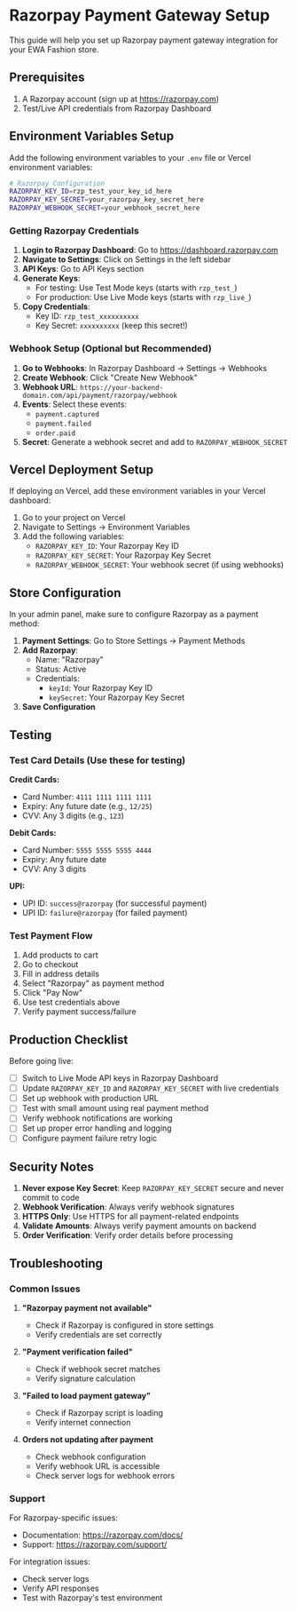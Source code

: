# Razorpay Payment Gateway Setup

This guide will help you set up Razorpay payment gateway integration for your EWA Fashion store.

## Prerequisites

1. A Razorpay account (sign up at https://razorpay.com)
2. Test/Live API credentials from Razorpay Dashboard

## Environment Variables Setup

Add the following environment variables to your `.env` file or Vercel environment variables:

```bash
# Razorpay Configuration
RAZORPAY_KEY_ID=rzp_test_your_key_id_here
RAZORPAY_KEY_SECRET=your_razorpay_key_secret_here
RAZORPAY_WEBHOOK_SECRET=your_webhook_secret_here
```

### Getting Razorpay Credentials

1. **Login to Razorpay Dashboard**: Go to https://dashboard.razorpay.com
2. **Navigate to Settings**: Click on Settings in the left sidebar
3. **API Keys**: Go to API Keys section
4. **Generate Keys**: 
   - For testing: Use Test Mode keys (starts with `rzp_test_`)
   - For production: Use Live Mode keys (starts with `rzp_live_`)
5. **Copy Credentials**:
   - Key ID: `rzp_test_xxxxxxxxxx`
   - Key Secret: `xxxxxxxxxx` (keep this secret!)

### Webhook Setup (Optional but Recommended)

1. **Go to Webhooks**: In Razorpay Dashboard → Settings → Webhooks
2. **Create Webhook**: Click "Create New Webhook"
3. **Webhook URL**: `https://your-backend-domain.com/api/payment/razorpay/webhook`
4. **Events**: Select these events:
   - `payment.captured`
   - `payment.failed`
   - `order.paid`
5. **Secret**: Generate a webhook secret and add to `RAZORPAY_WEBHOOK_SECRET`

## Vercel Deployment Setup

If deploying on Vercel, add these environment variables in your Vercel dashboard:

1. Go to your project on Vercel
2. Navigate to Settings → Environment Variables
3. Add the following variables:
   - `RAZORPAY_KEY_ID`: Your Razorpay Key ID
   - `RAZORPAY_KEY_SECRET`: Your Razorpay Key Secret  
   - `RAZORPAY_WEBHOOK_SECRET`: Your webhook secret (if using webhooks)

## Store Configuration

In your admin panel, make sure to configure Razorpay as a payment method:

1. **Payment Settings**: Go to Store Settings → Payment Methods
2. **Add Razorpay**: 
   - Name: "Razorpay"
   - Status: Active
   - Credentials:
     - `keyId`: Your Razorpay Key ID
     - `keySecret`: Your Razorpay Key Secret
3. **Save Configuration**

## Testing

### Test Card Details (Use these for testing)

**Credit Cards:**
- Card Number: `4111 1111 1111 1111`
- Expiry: Any future date (e.g., `12/25`)
- CVV: Any 3 digits (e.g., `123`)

**Debit Cards:**
- Card Number: `5555 5555 5555 4444`
- Expiry: Any future date
- CVV: Any 3 digits

**UPI:**
- UPI ID: `success@razorpay` (for successful payment)
- UPI ID: `failure@razorpay` (for failed payment)

### Test Payment Flow

1. Add products to cart
2. Go to checkout
3. Fill in address details
4. Select "Razorpay" as payment method
5. Click "Pay Now"
6. Use test credentials above
7. Verify payment success/failure

## Production Checklist

Before going live:

- [ ] Switch to Live Mode API keys in Razorpay Dashboard
- [ ] Update `RAZORPAY_KEY_ID` and `RAZORPAY_KEY_SECRET` with live credentials
- [ ] Set up webhook with production URL
- [ ] Test with small amount using real payment method
- [ ] Verify webhook notifications are working
- [ ] Set up proper error handling and logging
- [ ] Configure payment failure retry logic

## Security Notes

1. **Never expose Key Secret**: Keep `RAZORPAY_KEY_SECRET` secure and never commit to code
2. **Webhook Verification**: Always verify webhook signatures
3. **HTTPS Only**: Use HTTPS for all payment-related endpoints
4. **Validate Amounts**: Always verify payment amounts on backend
5. **Order Verification**: Verify order details before processing

## Troubleshooting

### Common Issues

1. **"Razorpay payment not available"**
   - Check if Razorpay is configured in store settings
   - Verify credentials are set correctly

2. **"Payment verification failed"**
   - Check if webhook secret matches
   - Verify signature calculation

3. **"Failed to load payment gateway"**
   - Check if Razorpay script is loading
   - Verify internet connection

4. **Orders not updating after payment**
   - Check webhook configuration
   - Verify webhook URL is accessible
   - Check server logs for webhook errors

### Support

For Razorpay-specific issues:
- Documentation: https://razorpay.com/docs/
- Support: https://razorpay.com/support/

For integration issues:
- Check server logs
- Verify API responses
- Test with Razorpay's test environment








